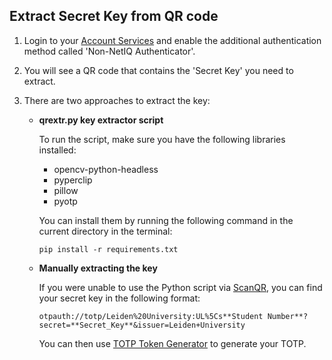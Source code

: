 ## Extract Secret Key from QR code

1. Login to your [Account Services](https://account.services.universiteitleiden.nl/) and enable the additional authentication method called 'Non-NetIQ Authenticator'.
2. You will see a QR code that contains the 'Secret Key' you need to extract.
3. There are two approaches to extract the key:

     - **qrextr.py key extractor script**
     
         To run the script, make sure you have the following libraries installed:
         - opencv-python-headless
         - pyperclip
         - pillow
         - pyotp
         
         You can install them by running the following command in the current directory in the terminal:
         ```
         pip install -r requirements.txt
         ```

     - **Manually extracting the key**
     
         If you were unable to use the Python script via [ScanQR](https://scanqr.org/#scan), you can find your secret key in the following format:
         ```
         otpauth://totp/Leiden%20University:UL%5Cs**Student Number**?secret=**Secret_Key**&issuer=Leiden+University
         ```
         
         You can then use [TOTP Token Generator](https://totp.danhersam.com/) to generate your TOTP.
